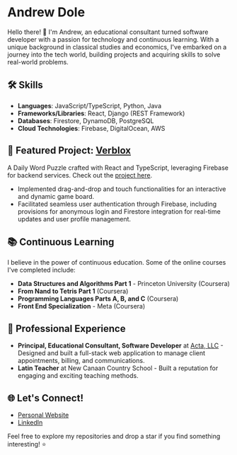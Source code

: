 # Andrew Dole

Hello there! 👋 I'm Andrew, an educational consultant turned software developer with a passion for technology and continuous learning. With a unique background in classical studies and economics, I've embarked on a journey into the tech world, building projects and acquiring skills to solve real-world problems.

## 🛠️ Skills

- **Languages**: JavaScript/TypeScript, Python, Java
- **Frameworks/Libraries**: React, Django (REST Framework)
- **Databases**: Firestore, DynamoDB, PostgreSQL
- **Cloud Technologies**: Firebase, DigitalOcean, AWS

## 🚀 Featured Project: [Verblox](https://verblox.com)

A Daily Word Puzzle crafted with React and TypeScript, leveraging Firebase for backend services. Check out the [project here](https://verblox.com).

- Implemented drag-and-drop and touch functionalities for an interactive and dynamic game board.
- Facilitated seamless user authentication through Firebase, including provisions for anonymous login and Firestore integration for real-time updates and user profile management.

## 📚 Continuous Learning

I believe in the power of continuous education. Some of the online courses I've completed include:
- **Data Structures and Algorithms Part 1** - Princeton University (Coursera)
- **From Nand to Tetris Part 1** (Coursera)
- **Programming Languages Parts A, B, and C** (Coursera)
- **Front End Specialization** - Meta (Coursera)

## 💼 Professional Experience

- **Principal, Educational Consultant, Software Developer** at [Acta, LLC](https://andrewdole.com/tracker) - Designed and built a full-stack web application to manage client appointments, billing, and communications.
- **Latin Teacher** at New Canaan Country School - Built a reputation for engaging and exciting teaching methods.

## 🌐 Let's Connect!

- [Personal Website](https://andrewdole.com)
- [LinkedIn](https://www.linkedin.com/in/acdole/)

Feel free to explore my repositories and drop a star if you find something interesting! ⭐

<!---
TaurusCanis/TaurusCanis is a ✨ special ✨ repository because its `README.md` (this file) appears on your GitHub profile.
You can click the Preview link to take a look at your changes.
--->
